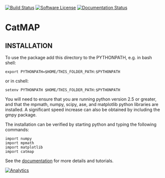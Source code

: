 [![Build Status](https://travis-ci.org/SUNCAT-Center/catmap.svg)](https://travis-ci.org/SUNCAT-Center/catmap)
[![Software License](https://img.shields.io/badge/license-GPLv3-brightgreen.svg?style=flat-square)](COPYING.txt)
[![Documentation Status](https://readthedocs.org/projects/catmap/badge/?version=latest)](http://catmap.readthedocs.org/en/latest/?badge=latest)

# CatMAP

## INSTALLATION

To use the package add this directory to the PYTHONPATH, e.g. in bash
shell:

    export PYTHONPATH=$HOME/THIS_FOLDER_PATH:$PYTHONPATH

or in cshell:

    setenv PYTHONPATH $HOME/THIS_FOLDER_PATH:$PYTHONPATH

You will need to ensure that you are running python version 2.5 or
greater, and that the mpmath, numpy, scipy, ase, and matplotlib python
libraries are installed. A significant speed increase can also be
obtained by including the gmpy package.

The installation can be verified by starting python and typing the
following commands:

    import numpy
    import mpmath
    import matplotlib
    import catmap

See the [documentation](http://catmap.readthedocs.org) for more details
and tutorials.

[![Analytics](https://suncat-analytics.appspot.com/UA-75027967-2/catmap/githubreadme)](https://github.com/igrigorik/ga-beacon)
